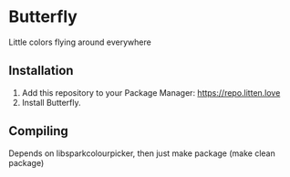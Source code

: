 # Butterfly
Little colors flying around everywhere

## Installation
1. Add this repository to your Package Manager: https://repo.litten.love
2. Install Butterfly.

## Compiling
Depends on libsparkcolourpicker, then just make package (make clean package)
